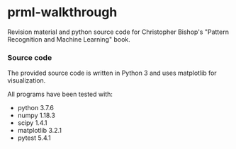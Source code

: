 # prml-walkthrough
Revision material and python source code for Christopher Bishop's "Pattern Recognition and Machine Learning" book.

### Source code
The provided source code is written in Python 3 and uses matplotlib for visualization.

All programs have been tested with:
* python 3.7.6
* numpy 1.18.3
* scipy 1.4.1
* matplotlib 3.2.1
* pytest 5.4.1
